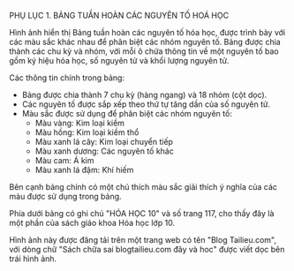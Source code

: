 PHỤ LỤC 1. BẢNG TUẦN HOÀN CÁC NGUYÊN TỐ HOÁ HỌC

Hình ảnh hiển thị Bảng tuần hoàn các nguyên tố hóa học, được trình bày với các màu sắc khác nhau để phân biệt các nhóm nguyên tố. Bảng được chia thành các chu kỳ và nhóm, với mỗi ô chứa thông tin về một nguyên tố bao gồm ký hiệu hóa học, số nguyên tử và khối lượng nguyên tử.

Các thông tin chính trong bảng:

- Bảng được chia thành 7 chu kỳ (hàng ngang) và 18 nhóm (cột dọc).
- Các nguyên tố được sắp xếp theo thứ tự tăng dần của số nguyên tử.
- Màu sắc được sử dụng để phân biệt các nhóm nguyên tố:
  + Màu vàng: Kim loại kiềm
  + Màu hồng: Kim loại kiềm thổ
  + Màu xanh lá cây: Kim loại chuyển tiếp
  + Màu xanh dương: Các nguyên tố khác
  + Màu cam: Á kim
  + Màu xanh lá đậm: Khí hiếm

Bên cạnh bảng chính có một chú thích màu sắc giải thích ý nghĩa của các màu được sử dụng trong bảng.

Phía dưới bảng có ghi chú "HÓA HỌC 10" và số trang 117, cho thấy đây là một phần của sách giáo khoa Hóa học lớp 10.

Hình ảnh này được đăng tải trên một trang web có tên "Blog Tailieu.com", với dòng chữ "Sách chữa sai blogtailieu.com đây và hoc" được viết dọc bên trái hình ảnh.